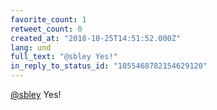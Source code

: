 ```yaml
---
favorite_count: 1
retweet_count: 0
created_at: "2018-10-25T14:51:52.000Z"
lang: und
full_text: "@sbley Yes!"
in_reply_to_status_id: "1055468782154629120"
---
```


[@sbley](https://twitter.com/sbley) Yes!
